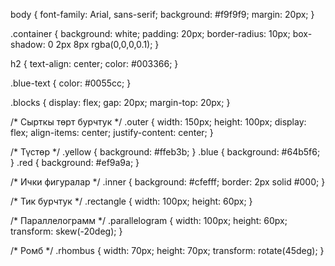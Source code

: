 body {
  font-family: Arial, sans-serif;
  background: #f9f9f9;
  margin: 20px;
}

.container {
  background: white;
  padding: 20px;
  border-radius: 10px;
  box-shadow: 0 2px 8px rgba(0,0,0,0.1);
}

h2 {
  text-align: center;
  color: #003366;
}

.blue-text {
  color: #0055cc;
}

.blocks {
  display: flex;
  gap: 20px;
  margin-top: 20px;
}

/* Сырткы төрт бурчтук */
.outer {
  width: 150px;
  height: 100px;
  display: flex;
  align-items: center;
  justify-content: center;
}

/* Түстөр */
.yellow { background: #ffeb3b; }
.blue   { background: #64b5f6; }
.red    { background: #ef9a9a; }

/* Ички фигуралар */
.inner {
  background: #cfefff;
  border: 2px solid #000;
}

/* Тик бурчтук */
.rectangle {
  width: 100px;
  height: 60px;
}

/* Параллелограмм */
.parallelogram {
  width: 100px;
  height: 60px;
  transform: skew(-20deg);
}

/* Ромб */
.rhombus {
  width: 70px;
  height: 70px;
  transform: rotate(45deg);
}
